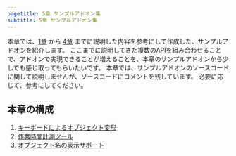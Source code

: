 ```yaml
---
pagetitle: 5章 サンプルアドオン集
subtitle: 5章 サンプルアドオン集
---
```



本章では、[1章](../chapter_01/index.html) から [4章](../chapter_04/index.html) までに説明した内容を参考にして作成した、サンプルアドオンを紹介します。
ここまでに説明してきた複数のAPIを組み合わせることで、アドオンで実現できることが増えることを、本章のサンプルアドオンから少しでも感じ取ってもらいたいです。
本章では、サンプルアドオンのソースコードに関して説明しませんが、ソースコードにコメントを残しています。
必要に応じて、参考にしてください。


## 本章の構成

1. [キーボードによるオブジェクト変形](01_Transform_Object_with_Keybord.html)
2. [作業時間計測ツール](02_Calculate_Working_Hour.html)
3. [オブジェクト名の表示サポート](03_Display_Object_Name.html)
